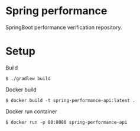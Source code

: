 # Spring performance
SpringBoot performance verification repository.

# Setup
Build
```
$ ./gradlew build
```

Docker build 
```
$ docker build -t spring-performance-api:latest .
```

Docker run container
```
$ docker run -p 80:8080 spring-performance-api
```
